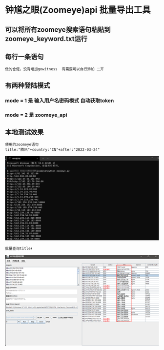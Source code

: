# 钟馗之眼(Zoomeye)api 批量导出工具

## 可以将所有zoomeye搜索语句粘贴到zoomeye_keyword.txt运行
## 每行一条语句
```
做的仓促，没有增加gowitness  有需要可以自行添加 二开
```


## 有两种登陆模式
### mode = 1 是 输入用户名密码模式 自动获取token
### mode = 2 是 zoomeye_api
## 本地测试效果

```
使用的zoomeye语句
title:"腾讯"+country:"CN"+after:"2022-03-24"
```

![1](https://github.com/Lay0us1/zoomeye_api/blob/main/img/1.png)


```
批量查询title⬇
```
![2](https://github.com/Lay0us1/zoomeye_api/blob/main/img/2.png)


